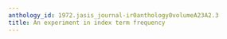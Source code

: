 ```yaml
---
anthology_id: 1972.jasis_journal-ir0anthology0volumeA23A2.3
title: An experiment in index term frequency
---
```

